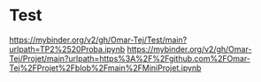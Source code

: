 # Test
https://mybinder.org/v2/gh/Omar-Tej/Test/main?urlpath=TP2%2520Proba.ipynb
https://mybinder.org/v2/gh/Omar-Tej/Projet/main?urlpath=https%3A%2F%2Fgithub.com%2FOmar-Tej%2FProjet%2Fblob%2Fmain%2FMiniProjet.ipynb
